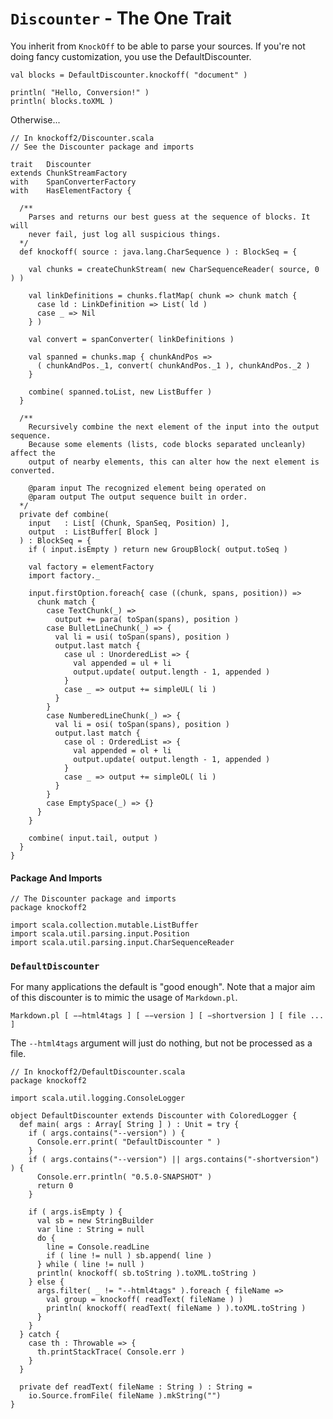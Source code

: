 # `Discounter` - The One Trait #

You inherit from `KnockOff` to be able to parse your sources. If you're not doing
fancy customization, you use the DefaultDiscounter.

    val blocks = DefaultDiscounter.knockoff( "document" )

    println( "Hello, Conversion!" )
    println( blocks.toXML )

Otherwise...

    // In knockoff2/Discounter.scala
    // See the Discounter package and imports
    
    trait   Discounter
    extends ChunkStreamFactory
    with    SpanConverterFactory
    with    HasElementFactory {
  
      /**
        Parses and returns our best guess at the sequence of blocks. It will
        never fail, just log all suspicious things.
      */
      def knockoff( source : java.lang.CharSequence ) : BlockSeq = {
          
        val chunks = createChunkStream( new CharSequenceReader( source, 0 ) )

        val linkDefinitions = chunks.flatMap( chunk => chunk match {
          case ld : LinkDefinition => List( ld )
          case _ => Nil
        } )
        
        val convert = spanConverter( linkDefinitions )
        
        val spanned = chunks.map { chunkAndPos =>
          ( chunkAndPos._1, convert( chunkAndPos._1 ), chunkAndPos._2 )
        }
        
        combine( spanned.toList, new ListBuffer )
      }
      
      /**
        Recursively combine the next element of the input into the output sequence.
        Because some elements (lists, code blocks separated uncleanly) affect the
        output of nearby elements, this can alter how the next element is converted.
        
        @param input The recognized element being operated on
        @param output The output sequence built in order.
      */
      private def combine(
        input   : List[ (Chunk, SpanSeq, Position) ],
        output  : ListBuffer[ Block ]
      ) : BlockSeq = {
        if ( input.isEmpty ) return new GroupBlock( output.toSeq )

        val factory = elementFactory
        import factory._

        input.firstOption.foreach{ case ((chunk, spans, position)) =>
          chunk match {
            case TextChunk(_) =>
              output += para( toSpan(spans), position )
            case BulletLineChunk(_) => {
              val li = usi( toSpan(spans), position )
              output.last match {
                case ul : UnorderedList => {
                  val appended = ul + li
                  output.update( output.length - 1, appended )
                }
                case _ => output += simpleUL( li )
              }
            }
            case NumberedLineChunk(_) => {
              val li = osi( toSpan(spans), position )
              output.last match {
                case ol : OrderedList => {
                  val appended = ol + li
                  output.update( output.length - 1, appended )
                }
                case _ => output += simpleOL( li )
              }
            }
            case EmptySpace(_) => {}
          }
        }
        
        combine( input.tail, output )
      }
    }

#### Package And Imports

    // The Discounter package and imports
    package knockoff2
    
    import scala.collection.mutable.ListBuffer
    import scala.util.parsing.input.Position
    import scala.util.parsing.input.CharSequenceReader

### `DefaultDiscounter` ###

For many applications the default is "good enough". Note that a major aim of this
discounter is to mimic the usage of `Markdown.pl`.

    Markdown.pl [ −−html4tags ] [ −−version ] [ −shortversion ] [ file ... ]

The `--html4tags` argument will just do nothing, but not be processed as a file.

    // In knockoff2/DefaultDiscounter.scala
    package knockoff2
    
    import scala.util.logging.ConsoleLogger
    
    object DefaultDiscounter extends Discounter with ColoredLogger {
      def main( args : Array[ String ] ) : Unit = try {
        if ( args.contains("--version") ) {
          Console.err.print( "DefaultDiscounter " )
        }
        if ( args.contains("--version") || args.contains("-shortversion") ) {
          Console.err.println( "0.5.0-SNAPSHOT" )
          return 0
        }
        
        if ( args.isEmpty ) {
          val sb = new StringBuilder
          var line : String = null
          do {
            line = Console.readLine
            if ( line != null ) sb.append( line )
          } while ( line != null )
          println( knockoff( sb.toString ).toXML.toString )
        } else {
          args.filter( _ != "--html4tags" ).foreach { fileName =>
            val group = knockoff( readText( fileName ) )
            println( knockoff( readText( fileName ) ).toXML.toString )
          }
        }
      } catch {
        case th : Throwable => {
          th.printStackTrace( Console.err )
        }
      }
      
      private def readText( fileName : String ) : String =
        io.Source.fromFile( fileName ).mkString("")
    }
